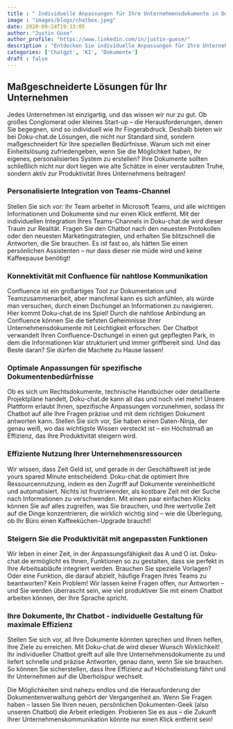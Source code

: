 ```yaml
---
title : " Individuelle Anpassungen für Ihre Unternehmensdokumente in Dokuchat.de"
image : "images/blogs/chatbox.jpeg"
date: 2020-09-24T19:13:05
author: "Justin Güse"
author_profile: "https://www.linkedin.com/in/justin-guese/"
description : "Entdecken Sie individuelle Anpassungen für Ihre Unternehmensdokumente bei Doku-chat.de. Integrieren Sie Teams oder Confluence und optimieren Sie Ihre Kommunikation effizient!"
categories: ['Chatgpt', 'KI', 'Dokumente']
draft : false
---
```


## Maßgeschneiderte Lösungen für Ihr Unternehmen  

Jedes Unternehmen ist einzigartig, und das wissen wir nur zu gut. Ob großes Conglomerat oder kleines Start-up – die Herausforderungen, denen Sie begegnen, sind so individuell wie Ihr Fingerabdruck. Deshalb bieten wir bei Doku-chat.de Lösungen, die nicht nur Standard sind, sondern maßgeschneidert für Ihre speziellen Bedürfnisse. Warum sich mit einer Einheitslösung zufriedengeben, wenn Sie die Möglichkeit haben, Ihr eigenes, personalisiertes System zu erstellen? Ihre Dokumente sollten schließlich nicht nur dort liegen wie alte Schätze in einer verstaubten Truhe, sondern aktiv zur Produktivität Ihres Unternehmens beitragen!

### Personalisierte Integration von Teams-Channel  

Stellen Sie sich vor: Ihr Team arbeitet in Microsoft Teams, und alle wichtigen Informationen und Dokumente sind nur einen Klick entfernt. Mit der individuellen Integration Ihres Teams-Channels in Doku-chat.de wird dieser Traum zur Realität. Fragen Sie den Chatbot nach den neuesten Protokollen oder den neuesten Marketingstrategien, und erhalten Sie blitzschnell die Antworten, die Sie brauchen. Es ist fast so, als hätten Sie einen persönlichen Assistenten – nur dass dieser nie müde wird und keine Kaffeepause benötigt! 

### Konnektivität mit Confluence für nahtlose Kommunikation  

Confluence ist ein großartiges Tool zur Dokumentation und Teamzusammenarbeit, aber manchmal kann es sich anfühlen, als würde man versuchen, durch einen Dschungel an Informationen zu navigieren. Hier kommt Doku-chat.de ins Spiel! Durch die nahtlose Anbindung an Confluence können Sie die tiefsten Geheimnisse Ihrer Unternehmensdokumente mit Leichtigkeit erforschen. Der Chatbot verwandelt Ihren Confluence-Dschungel in einen gut gepflegten Park, in dem die Informationen klar strukturiert und immer griffbereit sind. Und das Beste daran? Sie dürfen die Machete zu Hause lassen!

### Optimale Anpassungen für spezifische Dokumentenbedürfnisse  

Ob es sich um Rechtsdokumente, technische Handbücher oder detaillierte Projektpläne handelt, Doku-chat.de kann all das und noch viel mehr! Unsere Plattform erlaubt Ihnen, spezifische Anpassungen vorzunehmen, sodass Ihr Chatbot auf alle Ihre Fragen präzise und mit dem richtigen Dokument antworten kann. Stellen Sie sich vor, Sie haben einen Daten-Ninja, der genau weiß, wo das wichtigste Wissen versteckt ist – ein Höchstmaß an Effizienz, das Ihre Produktivität steigern wird.

### Effiziente Nutzung Ihrer Unternehmensressourcen  

Wir wissen, dass Zeit Geld ist, und gerade in der Geschäftswelt ist jede yours spared Minute entscheidend. Doku-chat.de optimiert Ihre Ressourcennutzung, indem es den Zugriff auf Dokumente vereinheitlicht und automatisiert. Nichts ist frustrierender, als kostbare Zeit mit der Suche nach Informationen zu verschwenden. Mit einem paar einfachen Klicks können Sie auf alles zugreifen, was Sie brauchen, und Ihre wertvolle Zeit auf die Dinge konzentrieren, die wirklich wichtig sind – wie die Überlegung, ob Ihr Büro einen Kaffeeküchen-Upgrade braucht!

### Steigern Sie die Produktivität mit angepassten Funktionen  

Wir leben in einer Zeit, in der Anpassungsfähigkeit das A und O ist. Doku-chat.de ermöglicht es Ihnen, Funktionen so zu gestalten, dass sie perfekt in Ihre Arbeitsabläufe integriert werden. Brauchen Sie spezielle Vorlagen? Oder eine Funktion, die darauf abzielt, häufige Fragen Ihres Teams zu beantworten? Kein Problem! Wir lassen keine Fragen offen, nur Antworten – und Sie werden überrascht sein, wie viel produktiver Sie mit einem Chatbot arbeiten können, der Ihre Sprache spricht.

### Ihre Dokumente, Ihr Chatbot - individuelle Gestaltung für maximale Effizienz  

Stellen Sie sich vor, all Ihre Dokumente könnten sprechen und Ihnen helfen, Ihre Ziele zu erreichen. Mit Doku-chat.de wird dieser Wunsch Wirklichkeit! Ihr individueller Chatbot greift auf alle Ihre Unternehmensdokumente zu und liefert schnelle und präzise Antworten, genau dann, wenn Sie sie brauchen. So können Sie sicherstellen, dass Ihre Effizienz auf Höchstleistung fährt und Ihr Unternehmen auf die Überholspur wechselt. 

Die Möglichkeiten sind nahezu endlos und die Herausforderung der Dokumentenverwaltung gehört der Vergangenheit an. Wenn Sie Fragen haben – lassen Sie Ihren neuen, persönlichen Dokumenten-Geek (also unseren Chatbot) die Arbeit erledigen. Probieren Sie es aus – die Zukunft Ihrer Unternehmenskommunikation könnte nur einen Klick entfernt sein!
